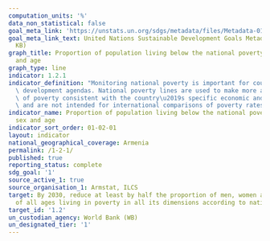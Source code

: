 ```yaml
---
computation_units: '%'
data_non_statistical: false
goal_meta_link: 'https://unstats.un.org/sdgs/metadata/files/Metadata-01-02-01.pdf '
goal_meta_link_text: United Nations Sustainable Development Goals Metadata (PDF 98.2
  KB)
graph_title: Proportion of population living below the national poverty line, by sex
  and age
graph_type: line
indicator: 1.2.1
indicator_definition: "Monitoring national poverty is important for country-specific\
  \ development agendas. National poverty lines are used to make more accurate estimates\
  \ of poverty consistent with the country\u2019s specific economic and social circumstances,\
  \ and are not intended for international comparisons of poverty rates."
indicator_name: Proportion of population living below the national poverty line, by
  sex and age
indicator_sort_order: 01-02-01
layout: indicator
national_geographical_coverage: Armenia
permalink: /1-2-1/
published: true
reporting_status: complete
sdg_goal: '1'
source_active_1: true
source_organisation_1: Armstat, ILCS
target: By 2030, reduce at least by half the proportion of men, women and children
  of all ages living in poverty in all its dimensions according to national definitions.
target_id: '1.2'
un_custodian_agency: World Bank (WB)
un_designated_tier: '1'
---
```


